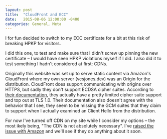 ```yaml
---
layout: post
title:  "CloudFront and ECC"
date:   2015-08-06 12:00:00 -0400
categories: General, Meta
---
```

I for fun decided to switch to my ECC certificate for a bit at this risk of
breaking HPKP for visitors.

I did this one, to test and make sure that I didn't screw up pinning the new
certificate – I would have seen HPKP violations myself if I did. I also did it
to test something I hadn't considered at first: CDNs.

Originally this website was set up to serve static content via Amazon's
CloudFront where my own server (vcsjones.dev) was an Origin for the
distribution. CloudFront does support communicating with origins over HTTPS, but
sadly they don't support ECDSA cipher suites. According to [their documentation][1],
they actually have a pretty limited cipher suite support and top out at TLS 1.0.
Their documentation also doesn't agree with the behavior that I see, they seem
to be missing the GCM suites that they claim to support when I actually examined
an Client Hello from the distribution.

For now I've turned off CDN on my site while I consider my options – the most 
ikely being, "The CDN is not absolutely necessary". I've [raised the issue with Amazon][2]
and we'll see if they do anything about it soon.

[1]: https://docs.aws.amazon.com/AmazonCloudFront/latest/DeveloperGuide/RequestAndResponseBehaviorCustomOrigin.html#RequestCustomEncryption
[2]: https://forums.aws.amazon.com/thread.jspa?messageID=664046

